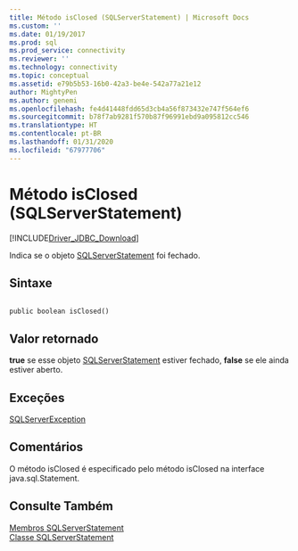 ```yaml
---
title: Método isClosed (SQLServerStatement) | Microsoft Docs
ms.custom: ''
ms.date: 01/19/2017
ms.prod: sql
ms.prod_service: connectivity
ms.reviewer: ''
ms.technology: connectivity
ms.topic: conceptual
ms.assetid: e79b5b53-16b0-42a3-be4e-542a77a21e12
author: MightyPen
ms.author: genemi
ms.openlocfilehash: fe4d41448fdd65d3cb4a56f873432e747f564ef6
ms.sourcegitcommit: b78f7ab9281f570b87f96991ebd9a095812cc546
ms.translationtype: HT
ms.contentlocale: pt-BR
ms.lasthandoff: 01/31/2020
ms.locfileid: "67977706"
---
```

# <a name="isclosed-method-sqlserverstatement"></a>Método isClosed (SQLServerStatement)
[!INCLUDE[Driver_JDBC_Download](../../../includes/driver_jdbc_download.md)]

  Indica se o objeto [SQLServerStatement](../../../connect/jdbc/reference/sqlserverstatement-class.md) foi fechado.  
  
## <a name="syntax"></a>Sintaxe  
  
```  
  
public boolean isClosed()  
```  
  
## <a name="return-value"></a>Valor retornado  
 **true** se esse objeto [SQLServerStatement](../../../connect/jdbc/reference/sqlserverstatement-class.md) estiver fechado, **false** se ele ainda estiver aberto.  
  
## <a name="exceptions"></a>Exceções  
 [SQLServerException](../../../connect/jdbc/reference/sqlserverexception-class.md)  
  
## <a name="remarks"></a>Comentários  
 O método isClosed é especificado pelo método isClosed na interface java.sql.Statement.  
  
## <a name="see-also"></a>Consulte Também  
 [Membros SQLServerStatement](../../../connect/jdbc/reference/sqlserverstatement-members.md)   
 [Classe SQLServerStatement](../../../connect/jdbc/reference/sqlserverstatement-class.md)  
  
  
